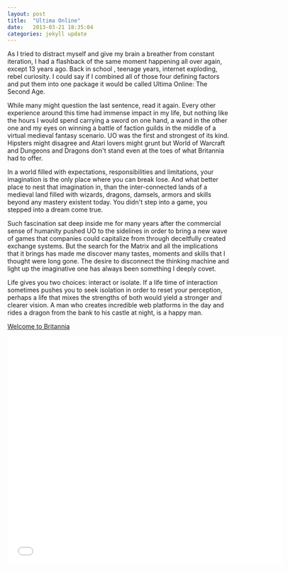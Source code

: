 ```yaml
---
layout: post
title:  "Ultima Online"
date:   2013-03-21 18:35:04
categories: jekyll update
---
```

As I tried to distract myself and give my brain a breather from constant iteration, I had a flashback of the same moment happening all over again, except 13 years ago. Back in school , teenage years, internet exploding, rebel curiosity. I could say if I combined all of those four defining factors and put them into one package it would be called Ultima Online: The Second Age.

While many might question the last sentence, read it again. Every other experience around this time had immense impact in my life, but nothing like the hours I would spend carrying a sword on one hand, a wand in the other one and my eyes on winning a battle of faction guilds in the middle of a virtual medieval fantasy scenario. UO was the first and strongest of its kind. Hipsters might disagree and Atari lovers might grunt but World of Warcraft and Dungeons and Dragons don't stand even at the toes of what Britannia had to offer.

In a world filled with expectations, responsibilities and limitations, your imagination is the only place where you can break lose. And what better place to nest that imagination in, than the inter-connected lands of a medieval land filled with wizards, dragons, damsels, armors and skills beyond any mastery existent today. You didn't step into a game, you stepped into a dream come true.

Such fascination sat deep inside me for many years after the commercial sense of humanity pushed UO to the sidelines in order to bring a new wave of games that companies could capitalize from through deceitfully created exchange systems. But the search for the Matrix and all the implications that it brings has made me discover many tastes, moments and skills that I thought were long gone. The desire to disconnect the thinking machine and light up the imaginative one has always been something I deeply covet.

Life gives you two choices: interact or isolate. If a life time of interaction sometimes pushes you to seek isolation in order to reset your perception, perhaps a life that mixes the strengths of both would yield a stronger and clearer vision. A man who creates incredible web platforms in the day and rides a dragon from the bank to his castle at night, is a happy man.

<a href="http://www.uosecondage.com">Welcome to Britannia</a>

<iframe width="620" height="515" src="//www.youtube.com/embed/txsNn6PEaFo" frameborder="0" allowfullscreen></iframe>